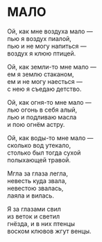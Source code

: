 # МАЛО

<div>

Ой, как мне воздуха мало —\
пью я воздух пиалой,\
пью и не могу напиться —\
воздух я клюю птицей.

Ой, как земли-то мне мало —\
ем я землю стаканом,\
ем и не могу наесться —\
с нею я съедаю детство.

Ой, как огня-то мне мало —\
лью огонь в себя алый,\
лью и подливаю масла\
и пою огнём астру.

Ой, как воды-то мне мало —\
сколько вод утекало,\
столько был тогда сухой\
полыхающей травой.

Мгла за глаза легла,\
невесть куда звала,\
невестою звалась,\
лаяла и вилась.

Я за глазами свил\
из веток и светил\
гнёзда, и в них птенцы\
воском клювов жгут венцы.

</div>
